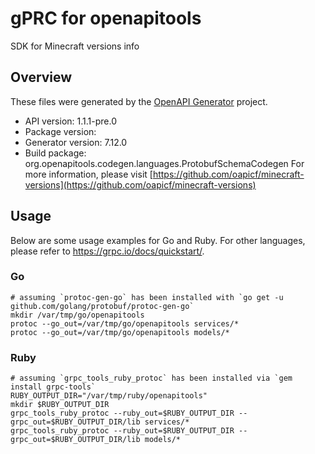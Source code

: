 # gPRC for openapitools

SDK for Minecraft versions info

## Overview
These files were generated by the [OpenAPI Generator](https://openapi-generator.tech) project.

- API version: 1.1.1-pre.0
- Package version: 
- Generator version: 7.12.0
- Build package: org.openapitools.codegen.languages.ProtobufSchemaCodegen
For more information, please visit [https://github.com/oapicf/minecraft-versions](https://github.com/oapicf/minecraft-versions)

## Usage

Below are some usage examples for Go and Ruby. For other languages, please refer to https://grpc.io/docs/quickstart/.

### Go
```
# assuming `protoc-gen-go` has been installed with `go get -u github.com/golang/protobuf/protoc-gen-go`
mkdir /var/tmp/go/openapitools
protoc --go_out=/var/tmp/go/openapitools services/*
protoc --go_out=/var/tmp/go/openapitools models/*
```

### Ruby
```
# assuming `grpc_tools_ruby_protoc` has been installed via `gem install grpc-tools`
RUBY_OUTPUT_DIR="/var/tmp/ruby/openapitools"
mkdir $RUBY_OUTPUT_DIR
grpc_tools_ruby_protoc --ruby_out=$RUBY_OUTPUT_DIR --grpc_out=$RUBY_OUTPUT_DIR/lib services/*
grpc_tools_ruby_protoc --ruby_out=$RUBY_OUTPUT_DIR --grpc_out=$RUBY_OUTPUT_DIR/lib models/*
```
